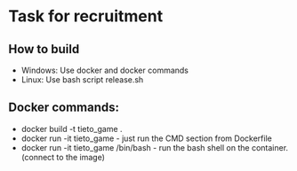 # Task for recruitment

## How to build

* Windows: Use docker and docker commands
* Linux: Use bash script release.sh

## Docker commands:

* docker build -t tieto_game .
* docker run -it tieto_game - just run the CMD section from Dockerfile
* docker run -it tieto_game /bin/bash - run the bash shell on the container. (connect to the image) 
